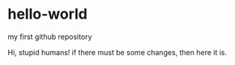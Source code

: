 # hello-world
my first github repository

Hi, stupid humans!
if there must be some changes, then here it is.
